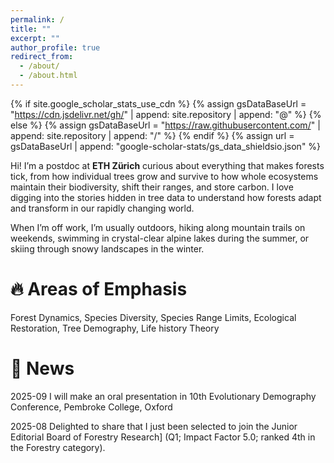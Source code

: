 ```yaml
---
permalink: /
title: ""
excerpt: ""
author_profile: true
redirect_from: 
  - /about/
  - /about.html
---
```


{% if site.google_scholar_stats_use_cdn %}
{% assign gsDataBaseUrl = "https://cdn.jsdelivr.net/gh/" | append: site.repository | append: "@" %}
{% else %}
{% assign gsDataBaseUrl = "https://raw.githubusercontent.com/" | append: site.repository | append: "/" %}
{% endif %}
{% assign url = gsDataBaseUrl | append: "google-scholar-stats/gs_data_shieldsio.json" %}

<span class='anchor' id='about-me'></span>
Hi! I’m a postdoc at **ETH Zürich** curious about everything that makes forests tick, from how individual trees grow and survive to how whole ecosystems maintain their biodiversity, shift their ranges, and store carbon. I love digging into the stories hidden in tree data to understand how forests adapt and transform in our rapidly changing world.

When I’m off work, I’m usually outdoors, hiking along mountain trails on weekends, swimming in crystal-clear alpine lakes during the summer, or skiing through snowy landscapes in the winter.  

# 🔥 Areas of Emphasis
Forest Dynamics, Species Diversity, Species Range Limits, Ecological Restoration, Tree Demography, Life history Theory

# 📢 News
2025-09 I will make an oral presentation in 10th Evolutionary Demography Conference, Pembroke College, Oxford

2025-08 Delighted to share that I just been selected to join the Junior Editorial Board of Forestry Research] (Q1; Impact Factor 5.0; ranked 4th in the Forestry category).
